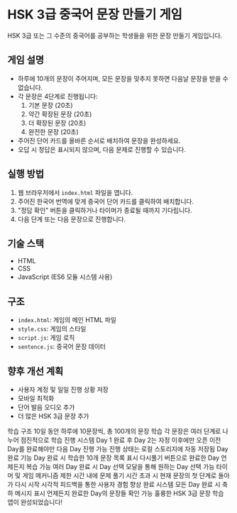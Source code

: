 # HSK 3급 중국어 문장 만들기 게임

HSK 3급 또는 그 수준의 중국어를 공부하는 학생들을 위한 문장 만들기 게임입니다.

## 게임 설명

- 하루에 10개의 문장이 주어지며, 모든 문장을 맞추지 못하면 다음날 문장을 받을 수 없습니다.
- 각 문장은 4단계로 진행됩니다:
  1. 기본 문장 (20초)
  2. 약간 확장된 문장 (20초)
  3. 더 확장된 문장 (20초)
  4. 완전한 문장 (20초)
- 주어진 단어 카드를 올바른 순서로 배치하여 문장을 완성하세요.
- 오답 시 정답은 표시되지 않으며, 다음 문제로 진행할 수 있습니다.

## 실행 방법

1. 웹 브라우저에서 `index.html` 파일을 엽니다.
2. 주어진 한국어 번역에 맞게 중국어 단어 카드를 클릭하여 배치합니다.
3. "정답 확인" 버튼을 클릭하거나 타이머가 종료될 때까지 기다립니다.
4. 다음 단계 또는 다음 문장으로 진행합니다.

## 기술 스택

- HTML
- CSS
- JavaScript (ES6 모듈 시스템 사용)

## 구조

- `index.html`: 게임의 메인 HTML 파일
- `style.css`: 게임의 스타일
- `script.js`: 게임 로직
- `sentence.js`: 중국어 문장 데이터

## 향후 개선 계획

- 사용자 계정 및 일일 진행 상황 저장
- 모바일 최적화
- 단어 발음 오디오 추가
- 더 많은 HSK 3급 문장 추가

학습 구조
10일 동안 하루에 10문장씩, 총 100개의 문장 학습
각 문장은 여러 단계로 나누어 점진적으로 학습
진행 시스템
Day 1 완료 후 Day 2는 자정 이후에만 오픈
이전 Day를 완료해야만 다음 Day 진행 가능
진행 상태는 로컬 스토리지에 자동 저장됨
Day 완료 기능
Day 완료 시 학습한 10개 문장 목록 표시
다시풀기 버튼으로 완료한 Day 언제든지 복습 가능
여러 Day 완료 시 Day 선택 모달을 통해 원하는 Day 선택 가능
타이머 및 게임 메커니즘
제한 시간 내에 문제 풀기
시간 초과 시 현재 문장의 첫 단계로 돌아가 다시 시작
시각적 피드백을 통한 사용자 경험 향상
완료 시스템
모든 Day 완료 시 축하 메시지 표시
언제든지 완료한 Day의 문장들 확인 가능
훌륭한 HSK 3급 문장 학습 앱이 완성되었습니다!
